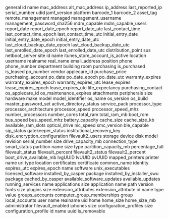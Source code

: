 general
    id
    name
    mac_address
    alt_mac_address
    ip_address
    last_reported_ip
    serial_number
    udid
    jamf_version
    platform
    barcode_1
    barcode_2
    asset_tag
    remote_management
        managed
        management_username
        management_password_sha256
    mdm_capable
    mdm_capable_users
    report_date
    report_date_epoch
    report_date_utc
    last_contact_time
    last_contact_time_epoch
    last_contact_time_utc
    initial_entry_date
    initial_entry_date_epoch
    initial_entry_date_utc
    last_cloud_backup_date_epoch
    last_cloud_backup_date_utc
    last_enrolled_date_epoch
    last_enrolled_date_utc
    distribution_point
    sus
    netboot_server
    site
        id
        name
    itunes_store_account_is_active
location
    username
    realname
    real_name
    email_address
    position
    phone
    phone_number
    department
    building
    room
purchasing
    is_purchased
    is_leased
    po_number
    vendor
    applecare_id
    purchase_price
    purchasing_account
    po_date
    po_date_epoch
    po_date_utc
    warranty_expires
    warranty_expires_epoch
    warranty_expires_utc
    lease_expires
    lease_expires_epoch
    lease_expires_utc
    life_expectancy
    purchasing_contact
    os_applecare_id
    os_maintenance_expires
    attachments
peripherals
    size
hardware
    make
    model
    model_identifier
    os_name
    os_version
    os_build
    master_password_set
    active_directory_status
    service_pack
    processor_type
    processor_architecture
    processor_speed
    processor_speed_mhz
    number_processors
    number_cores
    total_ram
    total_ram_mb
    boot_rom
    bus_speed
    bus_speed_mhz
    battery_capacity
    cache_size
    cache_size_kb
    available_ram_slots
    optical_drive
    nic_speed
    smc_version
    ble_capable
    sip_status
    gatekeeper_status
    institutional_recovery_key
    disk_encryption_configuration
    filevault2_users
    storage
        device
            disk
            model
            revision
            serial_number
            size
            drive_capacity_mb
            connection_type
            smart_status
            partition
                name
                size
                type
                partition_capacity_mb
                percentage_full
                filevault_status
                filevault_percent
                filevault2_status
                filevault2_percent
                boot_drive_available_mb
                lvgUUID
                lvUUID
                pvUUID
    mapped_printers
        printer
            name
            uri
            type
            location
certificates
    certificate
        common_name
        identity
        expires_utc
        expires_epoch
        name
software
    unix_executables
    licensed_software
    installed_by_casper
        package
    installed_by_installer_swu
        package
    cached_by_casper
    available_software_updates
    available_updates
    running_services
        name
    applications
        size
        application
            name
            path
            version
    fonts
        size
    plugins
        size
extension_attributes
    extension_attribute
        id
        name
        type
        value
groups_accounts
    computer_group_memberships
        group
    local_accounts
        user
            name
            realname
            uid
            home
            home_size
            home_size_mb
            administrator
            filevault_enabled
iphones
    size
configuration_profiles
    size
    configuration_profile
        id
        name
        uuid
        is_removable